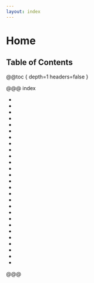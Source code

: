 ```yaml
---
layout: index
---
```

# Home

## Table of Contents

@@toc { depth=1 headers=false }

@@@ index
 
* [ ](android/index.md)
* [ ](aws/index.md)
* [ ](chef/index.md)
* [ ](crypto/index.md)
* [ ](docker/index.md)
* [ ](english/index.md)
* [ ](git/index.md)
* [ ](gitolite/index.md)
* [ ](octave/index.md)
* [ ](hadoop/index.md)
* [ ](haproxy/index.md)
* [ ](haskell/index.md)
* [ ](httpd/index.md)
* [ ](java/index.md)
* [ ](machine_learning/index.md)
* [ ](mahout/index.md)
* [ ](math/index.md)
* [ ](mysql/index.md)
* [ ](oracle/index.md)
* [ ](pgsql/index.md)
* [ ](play/index.md)
* [ ](postfix/index.md)
* [ ](rails3/index.md)
* [ ](rbenv/index.md)
* [ ](rvm/index.md)
* [ ](sbt/index.md)
* [ ](vagrant/index.md)

@@@
